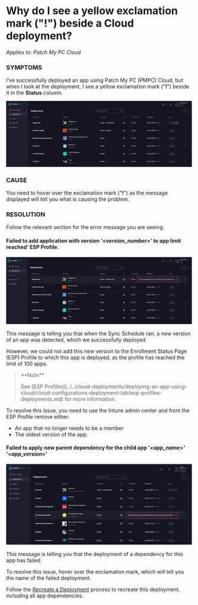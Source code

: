 # Why do I see a yellow exclamation mark ("!") beside a Cloud deployment?

_Applies to: Patch My PC Cloud_

### SYMPTOMS

I’ve successfully deployed an app using Patch My PC (PMPC) Cloud, but when I look at the deployment, I see a yellow exclamation mark ("**!**") beside it in the **Status** column.

![Yellow exclamation mark beside a deployment](/_images/image-(2346).png)

### CAUSE

You need to hover over the exclamation mark ("**!**") as the message displayed will tell you what is causing the problem.

### RESOLUTION

Follow the relevant section for the error message you are seeing.

#### Failed to add application with version ‘_\<version\_number>_’ to app limit reached’ ESP Profile.

![](/_images/image-(2348).png)

This message is telling you that when the Sync Schedule ran, a new version of an app was detected, which we successfully deployed.

However, we could not add this new version to the Enrollment Status Page (ESP) Profile to which this app is deployed, as the profile has reached the limit of 100 apps.

> \*\*Note\*\*
>
> See \[ESP Profiles]\(../../cloud-deployments/deploying-an-app-using-cloud/cloud-configurations-deployment-tab/esp-profiles-deployments.md) for more information.

To resolve this issue, you need to use the Intune admin center and from the ESP Profile remove either:

* An app that no longer needs to be a member
* The oldest version of the app.

#### Failed to apply new parent dependency for the child app '<_app\_name_>' '<_app\_version_>'

![](/_images/image-(2349).png)

This message is telling you that the deployment of a dependency for this app has failed.

To resolve this issue, hover over the exclamation mark, which will tell you the name of the failed deployment.

Follow the [Recreate a Deployment](https://docs.patchmypc.com/installation-guides/patch-my-pc-cloud/deployments/manage-deployments/recreate-a-deployment) process to recreate this deployment, including all app dependencies.